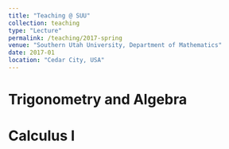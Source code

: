 ```yaml
---
title: "Teaching @ SUU"
collection: teaching
type: "Lecture"
permalink: /teaching/2017-spring
venue: "Southern Utah University, Department of Mathematics"
date: 2017-01
location: "Cedar City, USA"
---
```


Trigonometry and Algebra
======

Calculus I
======

